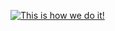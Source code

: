 [![This is how we do it!](http://img.youtube.com/vi/0hiUuL5uTKc/0.jpg)](https://www.youtube.com/watch?v=0hiUuL5uTKc)
